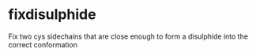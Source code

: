 # fixdisulphide
Fix two cys sidechains that are close enough to form a disulphide into the correct conformation
